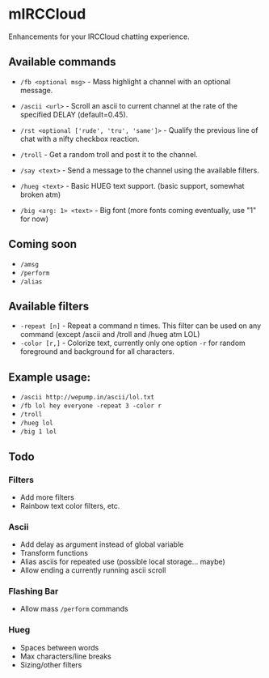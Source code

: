 # mIRCCloud

Enhancements for your IRCCloud chatting experience.

## Available commands

- `/fb <optional msg>` - Mass highlight a channel with an optional message.

- `/ascii <url>` - Scroll an ascii to current channel at the rate of the specified DELAY (default=0.45).

- `/rst <optional ['rude', 'tru', 'same']>` - Qualify the previous line of chat with a nifty checkbox reaction.

- `/troll` - Get a random troll and post it to the channel.

- `/say <text>` - Send a message to the channel using the available filters.

- `/hueg <text>` - Basic HUEG text support. (basic support, somewhat broken atm)

- `/big <arg: 1> <text>` - Big font (more fonts coming eventually, use "1" for now)

## Coming soon 

- `/amsg`
- `/perform`
- `/alias`

## Available filters

- `-repeat [n]` - Repeat a command n times. This filter can be used on any command (except /ascii and /troll and /hueg atm LOL)
- `-color [r,]` - Colorize text, currently only one option `-r` for random foreground and background for all characters.

## Example usage: 

- `/ascii http://wepump.in/ascii/lol.txt`
- `/fb lol hey everyone -repeat 3 -color r`
- `/troll`
- `/hueg lol`
- `/big 1 lol`

## Todo

### Filters
- Add more filters
- Rainbow text color filters, etc.

### Ascii
- Add delay as argument instead of global variable
- Transform functions
- Alias asciis for repeated use (possible local storage... maybe)
- Allow ending a currently running ascii scroll

### Flashing Bar
- Allow mass `/perform` commands

### Hueg
- Spaces between words
- Max characters/line breaks
- Sizing/other filters
